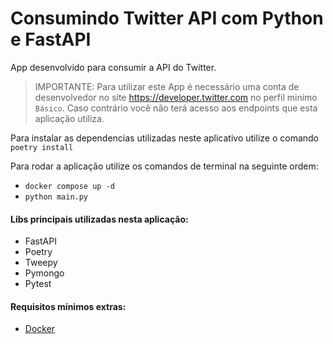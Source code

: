 # Consumindo Twitter API com Python e FastAPI

App desenvolvido para consumir a API do Twitter.

> IMPORTANTE: Para utilizar este App é necessário uma conta de desenvolvedor no site https://developer.twitter.com no perfil minimo `Básico`. Caso contrário você não terá acesso aos endpoints que esta aplicação utiliza.

Para instalar as dependencias utilizadas neste aplicativo utilize o comando `poetry install`

Para rodar a aplicação utilize os comandos de terminal na seguinte ordem:
- `docker compose up -d`
- `python main.py`


#### Libs principais utilizadas nesta aplicação:

- FastAPI
- Poetry
- Tweepy
- Pymongo
- Pytest

#### Requisitos mínimos extras:
- [Docker](https://www.docker.com)
